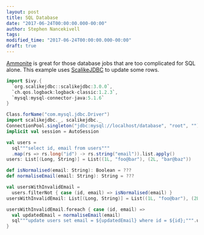 ```yaml
---
layout: post
title: SQL Database
date: "2017-06-24T00:00:00.000-00:00"
author: Stephen Nancekivell
tags:
modified_time: "2017-06-24T00:00:00.000-00:00"
draft: true
---
```


[Ammonite](http://ammonite.io) is great for those database jobs that are too complicated for SQL alone. This example uses [ScalikeJDBC]("http://scalikejdbc.org/") to update some rows.

```scala
import $ivy.{
  `org.scalikejdbc::scalikejdbc:3.0.0`,
  `ch.qos.logback:logback-classic:1.2.3`,
  `mysql:mysql-connector-java:5.1.6`
}

Class.forName("com.mysql.jdbc.Driver")
import scalikejdbc._, scalikejdbc._
ConnectionPool.singleton("jdbc:mysql://localhost/database", "root", "")
implicit val session = AutoSession

val users =
  sql"""select id, email from users"""
  .map(rs => rs.long("id") -> rs.string("email")).list.apply()
users: List[(Long, String)] = List((1L, "foo@bar"), (2L, "bar@baz"))

def isNormalised(email: String): Boolean = ???
def normaliseEmail(email: String): String = ???

val usersWithInvalidEmail =
  users.filterNot { case (id, email) => isNormalised(email) }
usersWithInvalidEmail: List[(Long, String)] = List((1L, "foo@bar"), (2L, "bar@baz"))

usersWithInvalidEmail.foreach { case (id, email) =>
  val updatedEmail = normaliseEmail(email)
  sql"""update users set email = ${updatedEmail} where id = ${id};""".update.apply()
}
```
